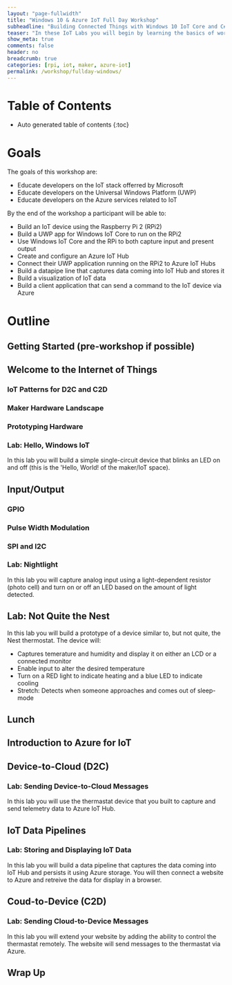 ```yaml
---
layout: "page-fullwidth"
title: "Windows 10 & Azure IoT Full Day Workshop"
subheadline: "Building Connected Things with Windows 10 IoT Core and C#"
teaser: "In these IoT Labs you will begin by learning the basics of working with Windows 10 IoT Core connected to sensors and devices. You will move on to connecting the device to the Cloud. You will learn how to leverage Microsoft Azure services to collect data and control devices and use advanced services like analytics and machine learningto discover insights using your Things."
show_meta: true
comments: false
header: no
breadcrumb: true
categories: [rpi, iot, maker, azure-iot]
permalink: /workshop/fullday-windows/
---
```


# Table of Contents
*  Auto generated table of contents
{:toc}

# Goals
The goals of this workshop are:

+ Educate developers on the IoT stack offerred by Microsoft
+ Educate developers on the Universal Windows Platform (UWP)
+ Educate developers on the Azure services related to IoT

By the end of the workshop a participant will be able to:

+ Build an IoT device using the Raspberry Pi 2 (RPi2)
+ Build a UWP app for Windows IoT Core to run on the RPi2
+ Use Windows IoT Core and the RPi to both capture input and present output
+ Create and configure an Azure IoT Hub
+ Connect their UWP application running on the RPi2 to Azure IoT Hubs
+ Build a datapipe line that captures data coming into IoT Hub and stores it
+ Build a visualization of IoT data
+ Build a client application that can send a command to the IoT device via Azure

# Outline

## Getting Started (pre-workshop if possible)

## Welcome to the Internet of Things

### IoT Patterns for D2C and C2D

### Maker Hardware Landscape

### Prototyping Hardware

### Lab: Hello, Windows IoT
In this lab you will build a simple single-circuit device that blinks an LED on and off (this is the 'Hello, World! of the maker/IoT space).

## Input/Output

### GPIO

### Pulse Width Modulation

### SPI and I2C

### Lab: Nightlight
In this lab you will capture analog input using a light-dependent resistor (photo cell) and turn on or off an LED based on the amount of light detected.

## Lab: Not Quite the Nest
In this lab you will build a prototype of a device similar to, but not quite, the Nest thermostat. The device will:

+ Captures temerature and humidity and display it on either an LCD or a connected monitor
+ Enable input to alter the desired temperature
+ Turn on a RED light to indicate heating and a blue LED to indicate cooling
+ Stretch: Detects when someone approaches and comes out of sleep-mode

## Lunch

## Introduction to Azure for IoT

## Device-to-Cloud (D2C)

### Lab: Sending Device-to-Cloud Messages
In this lab you will use the thermastat device that you built to capture and send telemetry data to Azure IoT Hub.

## IoT Data Pipelines

### Lab: Storing and Displaying IoT Data
In this lab you will build a data pipeline that captures the data coming into IoT Hub and persists it using Azure storage. You will then connect a website to Azure and retreive the data for display in a browser.

## Coud-to-Device (C2D)

### Lab: Sending Cloud-to-Device Messages
In this lab you will extend your website by adding the ability to control the thermastat remotely. The website will send messages to the thermastat via Azure.

## Wrap Up

 